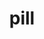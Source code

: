 ---
layout: smileys&emotion
title: pill
emoji: pill
permalink: 💊.html
image: assets/img/3moji/pill.png
---